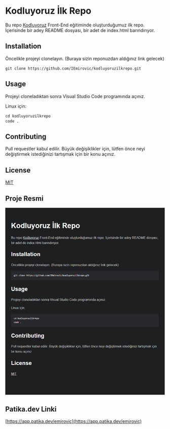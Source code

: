 # Kodluyoruz İlk Repo

Bu repo [Kodluyoruz](www.kodluyoruz.org) Front-End eğitiminde oluşturduğumuz ilk repo. İçerisinde bir adey README dosyası, bir adet de index.html barındırıyor.

## Installation

Öncelikle projeyi clonelayın. (Buraya sizin reponuzdan aldığınız link gelecek)

```
git clone https://github.com/IEmirovic/kodluyoruzilkrepo.git
```

## Usage

Projeyi cloneladıktan sonra Visual Studio Code programında açınız.

Linux için:

```
cd kodluyoruzilkrepo
code .
```

## Contributing

Pull requestler kabul edilir. Büyük değişiklikler için, lütfen önce neyi değiştirmek istediğinizi tartışmak için bir konu açınız.

## License

[MIT](https://github.com/IEmirovic/kodluyoruzilkrepo/blob/main/LICENSE)

## Proje Resmi

![Proje Resmi](https://github.com/IEmirovic/kodluyoruzilkrepo/blob/main/projeresmi.png)

## Patika.dev Linki

[https://app.patika.dev/emirovic](https://app.patika.dev/emirovic)
